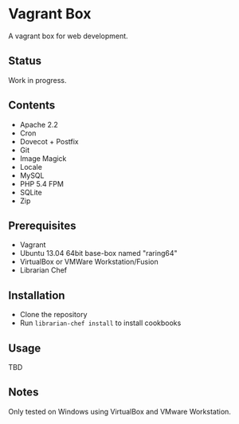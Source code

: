 # Vagrant Box
A vagrant box for web development.

## Status
Work in progress.

## Contents
* Apache 2.2
* Cron
* Dovecot + Postfix
* Git
* Image Magick
* Locale
* MySQL
* PHP 5.4 FPM
* SQLite
* Zip

## Prerequisites
* Vagrant
* Ubuntu 13.04 64bit base-box named "raring64"
* VirtualBox or VMWare Workstation/Fusion
* Librarian Chef

## Installation
* Clone the repository
* Run `librarian-chef install` to install cookbooks

## Usage

TBD

## Notes
Only tested on Windows using VirtualBox and VMware Workstation.
